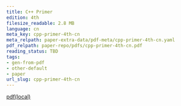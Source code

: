 ```yaml
---
title: C++ Primer
edition: 4th
filesize_readable: 2.8 MB
language: cn
meta_key: cpp-primer-4th-cn
meta_relpath: paper-extra-data/pdf-meta/cpp-primer-4th-cn.yaml
pdf_relpath: paper-repo/pdfs/cpp-primer-4th-cn.pdf
reading_status: TBD
tags:
- gen-from-pdf
- other-default
- paper
url_slug: cpp-primer-4th-cn
---
```


[pdf(local)](../../paper-repo/pdfs/cpp-primer-4th-cn.pdf)
